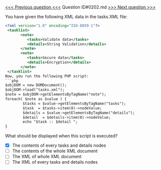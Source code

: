 [<<< Previous question <<<](0201.md)  Question ID#0202.md  [>>> Next question >>>](0203.md) 

You have given the following XML data in the tasks.XML file:

```xml
<?xml version="1.0" encoding="ISO-8859-1"?>
 <tasklist>
       <note>
          <tasks>Validate data</tasks>
          <details>String Validation</details>
       </note>
       <note>
          <tasks>Secure data</tasks>
          <details>Encryption</details>
       </note>
 </tasklist> 
Now, you run the following PHP script:
```php
$objDOM = new DOMDocument();
$objDOM->load("tasks.xml"); 
$note = $objDOM->getElementsByTagName("note");
foreach( $note as $value ) {
        $tasks = $value->getElementsByTagName("tasks");
        $task  = $tasks->item(0)->nodeValue;
        $details = $value->getElementsByTagName("details");
        $detail  = $details->item(0)->nodeValue;
        echo "$task :: $detail ";
}
```
What should be displayed when this script is executed?

- [x] The contents of every tasks and details nodes
- [ ] The contents of the whole XML document
- [ ] The XML of whole XML document
- [ ] The XML of every tasks and details nodes
